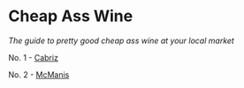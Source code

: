 # Cheap Ass Wine
*The guide to pretty good cheap ass wine at your local market*

No. 1 - [Cabriz](001-cabriz.md)

No. 2 - [McManis](002-mcmanis.md)
